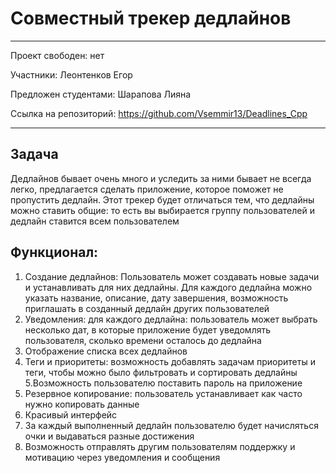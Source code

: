 # Совместный трекер дедлайнов

---

Проект свободен: нет

Участники: Леонтенков Егор 

Предложен студентами: Шарапова Лияна

Ссылка на репозиторий: https://github.com/Vsemmir13/Deadlines_Cpp

---

## Задача
Дедлайнов бывает очень много и уследить за ними бывает не всегда легко, предлагается сделать приложение, которое поможет не пропустить дедлайн. Этот трекер будет отличаться тем, что дедлайны можно ставить общие: то есть вы выбирается группу пользователей и дедлайн ставится всем пользователем 

## Функционал:
1. Создание  дедлайнов: Пользователь может создавать новые задачи и устанавливать для них дедлайны. Для каждого дедлайна можно указать название, описание, дату завершения, возможность приглашать в созданный дедлайн других пользователей
2. Уведомления: для каждого дедлайна: пользователь может выбрать несколько дат, в которые приложение будет уведомлять пользователя, сколько времени осталось до дедлайна 
3. Отображение списка всех дедлайнов
4. Теги и приоритеты: возможность добавлять задачам приоритеты и теги, чтобы можно было фильтровать и сортировать дедлайны
5.Возможность пользователю поставить пароль на приложение
6. Резервное копирование: пользователь устанавливает как часто нужно копировать данные
7. Красивый интерфейс
8. За каждый выполненный дедлайн пользователю будет начисляться очки и выдаваться разные достижения
9. Возможность отправлять другим пользователям поддержку и мотивацию через уведомления и сообщения
